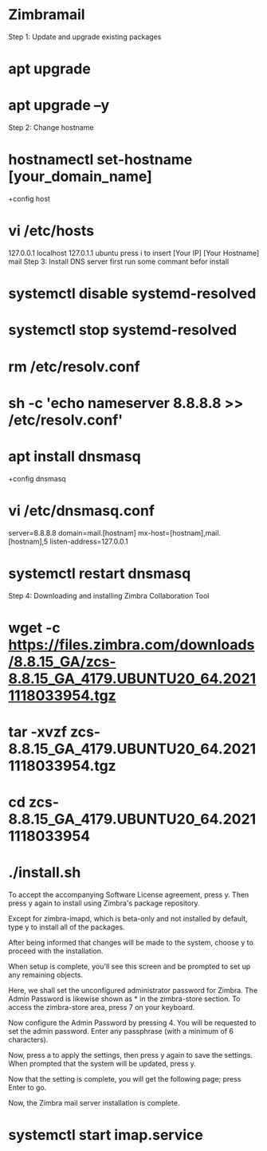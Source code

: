 # Zimbramail 
Step 1: Update and upgrade existing packages
# apt upgrade 
# apt upgrade –y
Step 2: Change hostname
#  hostnamectl set-hostname [your_domain_name]
+config host
# vi /etc/hosts
127.0.0.1       localhost
127.0.1.1       ubuntu
press i to insert
[Your IP]   [Your Hostname] mail
Step 3: Install DNS server
first run some commant befor install
# systemctl disable systemd-resolved
# systemctl stop systemd-resolved
# rm /etc/resolv.conf
# sh -c 'echo nameserver 8.8.8.8 >> /etc/resolv.conf'
# apt install dnsmasq
+config dnsmasq
# vi /etc/dnsmasq.conf
server=8.8.8.8
domain=mail.[hostnam]
mx-host=[hostnam],mail.[hostnam],5
listen-address=127.0.0.1
# systemctl restart dnsmasq

Step 4: Downloading and installing Zimbra Collaboration Tool

# wget -c https://files.zimbra.com/downloads/8.8.15_GA/zcs-8.8.15_GA_4179.UBUNTU20_64.20211118033954.tgz

# tar -xvzf zcs-8.8.15_GA_4179.UBUNTU20_64.20211118033954.tgz
# cd zcs-8.8.15_GA_4179.UBUNTU20_64.20211118033954
# ./install.sh
To accept the accompanying Software License agreement, press y. Then press y again to install using Zimbra's package repository.

Except for zimbra-imapd, which is beta-only and not installed by default, type y to install all of the packages.

After being informed that changes will be made to the system, choose y to proceed with the installation.

When setup is complete, you'll see this screen and be prompted to set up any remaining objects.

Here, we shall set the unconfigured administrator password for Zimbra. The Admin Password is likewise shown as * in the zimbra-store section. To access the zimbra-store area, press 7 on your keyboard.

Now configure the Admin Password by pressing 4. You will be requested to set the admin password. Enter any passphrase (with a minimum of 6 characters).

Now, press a to apply the settings, then press y again to save the settings. When prompted that the system will be updated, press y.

Now that the setting is complete, you will get the following page; press Enter to go.

Now, the Zimbra mail server installation is complete.

# systemctl start imap.service
